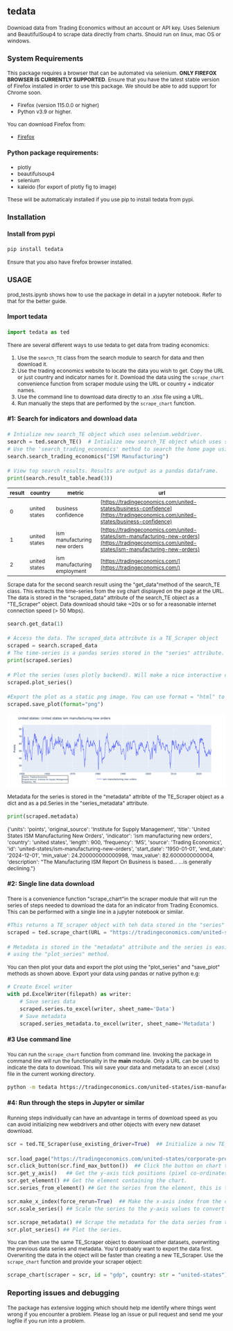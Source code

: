 <style>
    p {font-size: 12px}
    li {font-size: 12px}
    figcaption {font-size: 12px}
    table {font-size: 12px}
</style>

## tedata

Download data from Trading Economics without an account or API key. Uses Selenium and BeautifulSoup4 to scrape data directly from charts. Should run on linux, mac OS or windows.

### System Requirements

This package requires a browser that can be automated via selenium. **ONLY FIREFOX BROWSER IS CURRENTLY SUPPORTED**. Ensure that you have the latest stable version of Firefox installed in order to use this package. We should be able to add support for Chrome soon.

- Firefox (version 115.0.0 or higher)
- Python v3.9 or higher.

You can download Firefox from:

- [Firefox](https://www.mozilla.org/firefox/new/)

#### Python package requirements:

- plotly
- beautifulsoup4
- selenium
- kaleido (for export of plotly fig to image)

These will be automaticaly installed if you use pip to install tedata from pypi.

### Installation

#### Install from pypi

```bash
pip install tedata
```

Ensure that you also have firefox browser installed.

### USAGE

prod_tests.ipynb shows how to use the package in detail in a jupyter notebook. Refer to that for the better guide.

#### Import tedata

```python
import tedata as ted
```
There are several different ways to use tedata to get data from trading economics:

1. Use the `search_TE` class from the search module to search for data and then download it.
2. Use the trading economics website to locate the data you wish to get. Copy the URL or just country and indicator names for it. Download the data using the `scrape_chart` convenience function from scraper module using the URL or country + indicator names.
3. Use the command line to download data directly to an .xlsx file using a URL.
4. Run manually the steps that are performed by the `scrape_chart` function.

#### #1: Search for indicators and download data

```python
# Intialize new search_TE object which uses selenium.webdriver.
search = ted.search_TE()  # Intialize new search_TE object which uses selenium.
# Use the 'search_trading_economics' method to search the home page using the search bar.
search.search_trading_economics("ISM Manufacturing") 

# View top search results. Results are output as a pandas dataframe.
print(search.result_table.head(3))
```

| result | country | metric | url |
|--------|---------|---------|-----|
| 0 | united states | business confidence | [https://tradingeconomics.com/united-states/business-confidence](https://tradingeconomics.com/united-states/business-confidence) |
| 1 | united states | ism manufacturing new orders | [https://tradingeconomics.com/united-states/ism-manufacturing-new-orders](https://tradingeconomics.com/united-states/ism-manufacturing-new-orders) |
| 2 | united states | ism manufacturing employment | [https://tradingeconomics.com/](https://tradingeconomics.com/) |

Scrape data for the second search result using the "get_data"method of the search_TE class. This extracts the time-series from the svg chart displayed on the page at the URL. The data is stored in the "scraped_data" attribute of the search_TE object as a "TE_Scraper" object. Data download should take ~20s or so for a reasonable internet connection speed (> 50 Mbps).

```python
search.get_data(1)

# Access the data. The scraped_data attribute is a TE_Scraper object
scraped = search.scraped_data
# The time-series is a pandas series stored in the "series" attribute.
print(scraped.series)

# Plot the series (uses plotly backend). Will make a nice interactive chart in a jupyter notebook. 
scraped.plot_series()

#Export the plot as a static png image. You can use format = "html" to export an interactive chart.
scraped.save_plot(format="png")
```
![Static plot](docs/ISM_Manufacturing.png)

Metadata for the series is stored in the "metadata" attribte of the TE_Scraper object as a dict and as a pd.Series in the "series_metadata" attribute.

```python
print(scraped.metadata)
```

{'units': 'points',
 'original_source': 'Institute for Supply Management',
 'title': 'United States ISM Manufacturing New Orders',
 'indicator': 'ism manufacturing new orders',
 'country': 'united states',
 'length': 900,
 'frequency': 'MS',
 'source': 'Trading Economics',
 'id': 'united-states/ism-manufacturing-new-orders',
 'start_date': '1950-01-01',
 'end_date': '2024-12-01',
 'min_value': 24.200000000000998,
 'max_value': 82.6000000000004,
 'description': "The Manufacturing ISM Report On Business is based... ...is generally declining."}

#### #2: Single line data download

There is a convenience function "scrape_chart"in the scraper module that will run the series of steps needed to download the data for an indicator from Trading Economics. This can be performed with a single line in a jupyter notebook or similar.

```python
#This returns a TE_scraper object with teh data stored in the "series" attribute.
scraped = ted.scrape_chart(URL = "https://tradingeconomics.com/united-states/ism-manufacturing-new-orders")

# Metadata is stored in the "metadata" attribute and the series is easily plotted 
# using the "plot_series" method. 
```

You can then plot your data and export the plot using the "plot_series" and "save_plot" methods as shown above. Export your data using pandas or native python e.g:

```python
# Create Excel writer
with pd.ExcelWriter(filepath) as writer:
    # Save series data
    scraped.series.to_excel(writer, sheet_name='Data')
    # Save metadata
    scraped.series_metadata.to_excel(writer, sheet_name='Metadata')
```

#### #3 Use command line

You can run the `scrape_chart` function from command line. Invoking the package in command line will run the functionality in the __main__ module. Only a URL can be used to indicate the data to download. This will save your data and metadata to an excel (.xlsx) file in the current working directory. 

```bash
python -m tedata https://tradingeconomics.com/united-states/ism-manufacturing-new-orders
```

#### #4: Run through the steps in Jupyter or similar

Running steps individually can have an advantage in terms of download speed as you can avoid initializing new webdrivers and other objects with every new dataset download. 

```python
scr = ted.TE_Scraper(use_existing_driver=True)  ## Initialize a new TE_scraper object.

scr.load_page("https://tradingeconomics.com/united-states/corporate-profits")
scr.click_button(scr.find_max_button())  ## Click the button on chart to set date range to max.
scr.get_y_axis()   ## Get the y-axis tick positions (pixel co-ordinates) and values.
scr.get_element() ## Get the element containing the chart.
scr.series_from_element() ## Get the series from the element, this is the data trace on the chart from the path attribute of the svg chart.

```

```python
scr.make_x_index(force_rerun=True)  ## Make the x-axis index from the chart. This scrapes some points from tooltips using selenium.
scr.scale_series() ## Scale the series to the y-axis values to convert the pixel co-ordinates to actual data values.
```

```python
scr.scrape_metadata() ## Scrape the metadata for the data series from the page.
scr.plot_series() ## Plot the series.
```

You can then use the same TE_Scraper object to download other datasets, overwriting the previous data series and metadata. You'd probably want to export the data first.
Overwriting the data in the object will be faster than creating a new TE_Scraper. Use the `scrape_chart` function and provide your scraper object:

```python
scrape_chart(scraper = scr, id = "gdp", country: str = "united-states")
```

### Reporting issues and debugging

The package has extensive logging which should help me identify where things went wrong if you encounter a problem. Please log an issue or pull request and send me your logfile if you run into a problem.